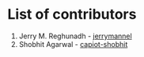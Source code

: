 # List of contributors

1. Jerry M. Reghunadh - [jerrymannel](https://github.com/jerrymannel)
2. Shobhit Agarwal - [capiot-shobhit](https://github.com/capiot-shobhit)
